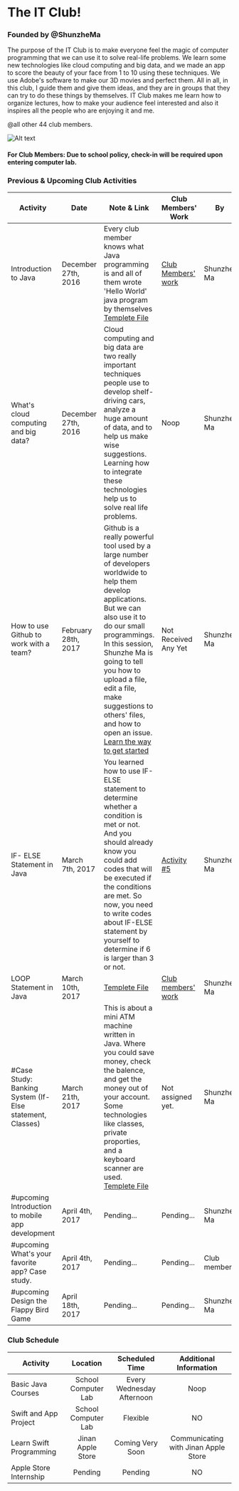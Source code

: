 # The IT Club!
### Founded by @ShunzheMa
   The purpose of the IT Club is to make everyone feel the magic of computer programming that we can use it to solve real-life problems. We learn some new technologies like cloud computing and big data, and we made an app to score the beauty of your face from 1 to 10 using these techniques. We use Adobe's software to make our 3D movies and perfect them. All in all, in this club, I guide them and give them ideas, and they are in groups that they can try to do these things by themselves. IT Club makes me learn how to organize lectures, how to make your audience feel interested and also it inspires all the people who are enjoying it and me.
   
@all other 44 club members.
   
![Alt text](https://raw.githubusercontent.com/shunzhema/Shandong-Experimental-High-School-IT-Club/master/IMG_1993.JPG "IT Club Members")

#### For Club Members: Due to school policy, check-in will be required upon entering computer lab.

### Previous & Upcoming Club Activities

| Activity  | Date | Note & Link | Club Members' Work | By |
| ------------------ | ------------- | ------------- | ------------- | ------------- |
| Introduction to Java  | December 27th, 2016  | Every club member knows what Java programming is and all of them wrote 'Hello World' java program by themselves [Templete File](https://github.com/shunzhema/Shandong-Experimental-High-School-IT-Club/blob/master/*%20Example%20Files%20by%20Shunzhe%20Ma/HelloWorld.java) | [Club Members' work](https://github.com/shunzhema/Shandong-Experimental-High-School-IT-Club/tree/master/Tasks%20and%20Projects/Tasks/Task%200-%20Learn%20to%20use%20Github%20(Hello%20World))|  Shunzhe Ma |
| What's cloud computing and big data?  | December 27th, 2016  | Cloud computing and big data are two really important techniques people use to develop shelf-driving cars, analyze a huge amount of data, and to help us make wise suggestions. Learning how to integrate these technologies help us to solve real life problems.| Noop |  Shunzhe Ma |
| How to use Github to work with a team?  | February 28th, 2017  | Github is a really powerful tool used by a large number of developers worldwide to help them develop applications. But we can also use it to do our small programmings. In this session, Shunzhe Ma is going to tell you how to upload a file, edit a file, make suggestions to others' files, and how to open an issue. [Learn the way to get started](https://github.com/shunzhema/Shandong-Experimental-High-School-IT-Club/blob/master/Tasks%20and%20Projects/Tasks/Task%200-%20Learn%20to%20use%20Github%20(Hello%20World)/README.md) | Not Received Any Yet |  Shunzhe Ma |
|  IF- ELSE Statement in Java | March 7th, 2017 | You learned how to use IF-ELSE statement to determine whether a condition is met or not. And you should already know you could add codes that will be executed if the conditions are met. So now, you need to write codes about IF-ELSE statement by yourself to determine if 6 is larger than 3 or not. | [Activity #5](https://github.com/shunzhema/Shandong-Experimental-High-School-IT-Club/tree/master/Tasks%20and%20Projects/Tasks/Task%204%20-%20IF%20ELSE%20statement) | Shunzhe Ma |
|  LOOP Statement in Java | March 10th, 2017 | [Templete File](https://github.com/shunzhema/Shandong-Experimental-High-School-IT-Club/blob/master/*%20Example%20Files/Loops.java) | [Club members' work](https://github.com/shunzhema/Shandong-Experimental-High-School-IT-Club/blob/master/*%20Example%20Files%20by%20Shunzhe%20Ma/BankingSyS.java) | Shunzhe Ma |
| #Case Study: Banking System (If-Else statement, Classes)  | March 21th, 2017  | This is about a mini ATM machine written in Java. Where you could save money, check the balence, and get the money out of your account. Some technologies like classes, private proporties, and a keyboard scanner are used. [Templete File](https://github.com/shunzhema/Shandong-Experimental-High-School-IT-Club/blob/master/*%20Example%20Files%20by%20Shunzhe%20Ma/BankingSyS.java) | Not assigned yet. |  Shunzhe Ma |
|  #upcoming Introduction to mobile app development | April 4th, 2017 | Pending... | Pending... | Shunzhe Ma |
|  #upcoming What's your favorite app? Case study. | April 4th, 2017 | Pending... | Pending... | Club members |
|  #upcoming Design the Flappy Bird Game | April 18th, 2017 | Pending... | Pending... | Shunzhe Ma |

### Club Schedule

| Activity        | Location  | Scheduled Time        | Additional Information  |
| ------------- |:-------------:| :-----:| :-----:|
| Basic Java Courses      | School Computer Lab | Every Wednesday Afternoon | Noop |
| Swift and App Project     | School Computer Lab  | Flexible      |   NO |
| Learn Swift Programming   | Jinan Apple Store    | Coming Very Soon      |   Communicating with Jinan Apple Store |
| Apple Store Internship    | Pending   | Pending      |   NO |


